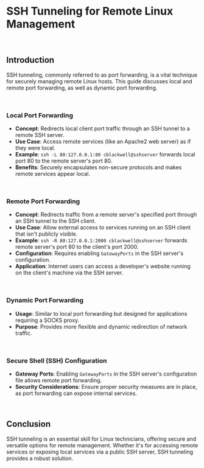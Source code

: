 # SSH Tunneling for Remote Linux Management

<br>

## Introduction

SSH tunneling, commonly referred to as port forwarding, is a vital technique for securely managing remote Linux hosts. This guide discusses local and remote port forwarding, as well as dynamic port forwarding.

<br>

### Local Port Forwarding

- **Concept**: Redirects local client port traffic through an SSH tunnel to a remote SSH server.
- **Use Case**: Access remote services (like an Apache2 web server) as if they were local.
- **Example**: `ssh -L 80:127.0.0.1:80 cblackwell@sshserver` forwards local port 80 to the remote server's port 80.
- **Benefits**: Securely encapsulates non-secure protocols and makes remote services appear local.

<br>

### Remote Port Forwarding

- **Concept**: Redirects traffic from a remote server's specified port through an SSH tunnel to the SSH client.
- **Use Case**: Allow external access to services running on an SSH client that isn't publicly visible.
- **Example**: `ssh -R 80:127.0.0.1:2000 cblackwell@sshserver` forwards remote server's port 80 to the client's port 2000.
- **Configuration**: Requires enabling `GatewayPorts` in the SSH server's configuration.
- **Application**: Internet users can access a developer's website running on the client's machine via the SSH server.

<br>

### Dynamic Port Forwarding

- **Usage**: Similar to local port forwarding but designed for applications requiring a SOCKS proxy.
- **Purpose**: Provides more flexible and dynamic redirection of network traffic.

<br>

### Secure Shell (SSH) Configuration

- **Gateway Ports**: Enabling `GatewayPorts` in the SSH server's configuration file allows remote port forwarding.
- **Security Considerations**: Ensure proper security measures are in place, as port forwarding can expose internal services.

<br>

## Conclusion

SSH tunneling is an essential skill for Linux technicians, offering secure and versatile options for remote management. Whether it's for accessing remote services or exposing local services via a public SSH server, SSH tunneling provides a robust solution.
